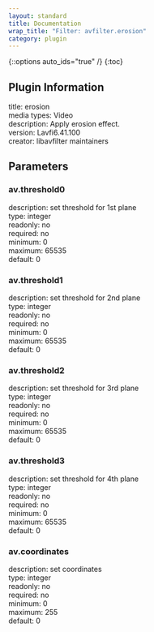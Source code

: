 ```yaml
---
layout: standard
title: Documentation
wrap_title: "Filter: avfilter.erosion"
category: plugin
---
```

{::options auto_ids="true" /}
{:toc}

## Plugin Information

title: erosion  
media types:
Video  
description: Apply erosion effect.  
version: Lavfi6.41.100  
creator: libavfilter maintainers  

## Parameters

### av.threshold0

  
description:
set threshold for 1st plane  
type: integer  
readonly: no  
required: no  
minimum: 0  
maximum: 65535  
default: 0  

### av.threshold1

  
description:
set threshold for 2nd plane  
type: integer  
readonly: no  
required: no  
minimum: 0  
maximum: 65535  
default: 0  

### av.threshold2

  
description:
set threshold for 3rd plane  
type: integer  
readonly: no  
required: no  
minimum: 0  
maximum: 65535  
default: 0  

### av.threshold3

  
description:
set threshold for 4th plane  
type: integer  
readonly: no  
required: no  
minimum: 0  
maximum: 65535  
default: 0  

### av.coordinates

  
description:
set coordinates  
type: integer  
readonly: no  
required: no  
minimum: 0  
maximum: 255  
default: 0  

